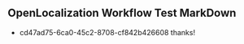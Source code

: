 ## OpenLocalization Workflow Test MarkDown
* cd47ad75-6ca0-45c2-8708-cf842b426608 thanks!

<!--HONumber=Jul16_HO2-->


